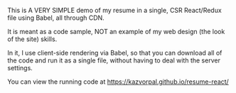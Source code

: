 This is A VERY SIMPLE demo of my resume in a single, CSR React/Redux file using Babel, all through CDN. 

It is meant as a code sample, NOT an example of my web design (the look of the site) skills.

In it, I use client-side rendering via Babel, so that you can download all of the code and run it as a single file, without having to deal with the server settings.

You can view the running code at https://kazvorpal.github.io/resume-react/
